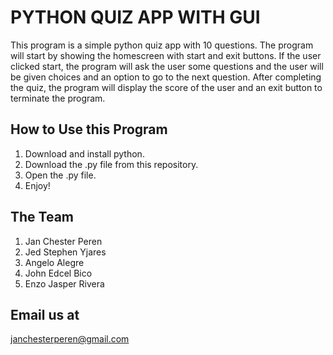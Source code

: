 # PYTHON QUIZ APP WITH GUI

This program is a simple python quiz app with 10 questions. The program will start by showing the homescreen with start and exit buttons. If the user clicked start, the program will ask the user some questions and the user will be given choices and an option to go to the next question. After completing the quiz, the program will display the score of the user and an exit button to terminate the program.

## How to Use this Program
1. Download and install python.
2. Download the .py file from this repository.
3. Open the .py file.
4. Enjoy!

## The Team

1. Jan Chester Peren
2. Jed Stephen Yjares
3. Angelo Alegre
4. John Edcel Bico
5. Enzo Jasper Rivera

## Email us at

janchesterperen@gmail.com
